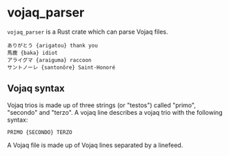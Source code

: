 # vojaq_parser

`vojaq_parser` is a Rust crate which can parse Vojaq files.

``` vojaq
ありがとう {arigatou} thank you
馬鹿 {baka} idiot
アライグマ {araiguma} raccoon
サントノーレ {santonôre} Saint-Honoré
```

## Vojaq syntax

Vojaq trios is made up of three strings (or "testos") called "primo", "secondo" and "terzo".
A vojaq line describes a vojaq trio with the following syntax:
``` vojaq
PRIMO {SECONDO} TERZO
```
A Vojaq file is made up of Vojaq lines separated by a linefeed.